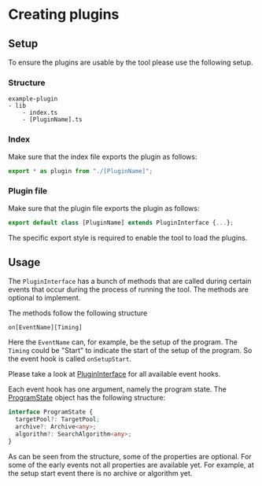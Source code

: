 # Creating plugins

## Setup

To ensure the plugins are usable by the tool please use the following setup.

### Structure

```
example-plugin
- lib
    - index.ts
    - [PluginName].ts
```

### Index

Make sure that the index file exports the plugin as follows:

```javascript
export * as plugin from "./[PluginName]";
```

### Plugin file

Make sure that the plugin file exports the plugin as follows:

```javascript
export default class [PluginName] extends PluginInterface {...};
```

The specific export style is required to enable the tool to load the plugins.

## Usage

The `PluginInterface` has a bunch of methods that are called during certain events that occur during the process of running the tool. The methods are optional to implement.

The methods follow the following structure

```
on[EventName][Timing]
```

Here the `EventName` can, for example, be the setup of the program.
The `Timing` could be "Start" to indicate the start of the setup of the program. So the event hook is called `onSetupStart`.

Please take a look at [PluginInterface](../src/event/PluginInterface.ts) for all available event hooks.

Each event hook has one argument, namely the program state.
The [ProgramState](../src/event/ProgramState.ts) object has the following structure:

```typescript
interface ProgramState {
  targetPool?: TargetPool;
  archive?: Archive<any>;
  algorithm?: SearchAlgorithm<any>;
}
```

As can be seen from the structure, some of the properties are optional. For some of the early events not all properties are available yet. For example, at the setup start event there is no archive or algorithm yet.
